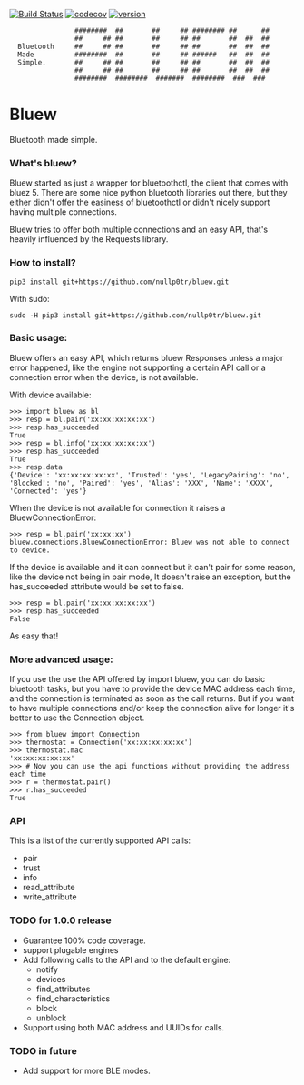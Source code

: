 [![Build Status](https://travis-ci.org/nullp0tr/bluew.svg?branch=master)](https://travis-ci.org/nullp0tr/Bluew)
[![codecov](https://codecov.io/gh/nullp0tr/bluew/branch/master/graph/badge.svg)](https://codecov.io/gh/nullp0tr/bluew)
[![version](https://img.shields.io/badge/version-0.2.0-green.svg)](https://img.shields.io/badge/version-0.2.0-green.svg)

```
                ########  ##       ##     ## ######## ##      ##
                ##     ## ##       ##     ## ##       ##  ##  ##
  Bluetooth     ##     ## ##       ##     ## ##       ##  ##  ##
  Made          ########  ##       ##     ## ######   ##  ##  ##
  Simple.       ##     ## ##       ##     ## ##       ##  ##  ##
                ##     ## ##       ##     ## ##       ##  ##  ##
                ########  ########  #######  ########  ###  ###  
```


# Bluew
Bluetooth made simple.

### What's bluew?
Bluew started as just a wrapper for bluetoothctl, the client that comes with bluez 5. There are
some nice python bluetooth libraries out there, but they either didn't offer the easiness of bluetoothctl
or didn't nicely support having multiple connections.


Bluew tries to offer both multiple connections and an easy API,
that's heavily influenced by the Requests library.


### How to install?

`pip3 install git+https://github.com/nullp0tr/bluew.git`

With sudo:

`sudo -H pip3 install git+https://github.com/nullp0tr/bluew.git`
### Basic usage:
Bluew offers an easy API, which returns bluew Responses unless a major error happened,
like the engine not supporting a certain API call or a connection error when the device,
is not available.

With device available:

```
>>> import bluew as bl
>>> resp = bl.pair('xx:xx:xx:xx:xx')
>>> resp.has_succeeded
True
>>> resp = bl.info('xx:xx:xx:xx:xx')
>>> resp.has_succeeded
True
>>> resp.data
{'Device': 'xx:xx:xx:xx:xx', 'Trusted': 'yes', 'LegacyPairing': 'no', 'Blocked': 'no', 'Paired': 'yes', 'Alias': 'XXX', 'Name': 'XXXX', 'Connected': 'yes'}

```

When the device is not available for connection it raises a BluewConnectionError:
```
>>> resp = bl.pair('xx:xx:xx')
bluew.connections.BluewConnectionError: Bluew was not able to connect to device.
```
If the device is available and it can connect but it can't pair for some reason,
like the device not being in pair mode, It doesn't raise an exception, but the 
has_succeeded attribute would be set to false.
```
>>> resp = bl.pair('xx:xx:xx:xx:xx')
>>> resp.has_succeeded
False
```
As easy that!

### More advanced usage:
If you use the use the API offered by import bluew, you can do basic bluetooth tasks, but you have to
provide the device MAC address each time, and the connection is terminated as soon as the call returns.
But if you want to have multiple connections and/or keep the connection alive for longer it's better to
use the Connection object.

```
>>> from bluew import Connection
>>> thermostat = Connection('xx:xx:xx:xx:xx')
>>> thermostat.mac
'xx:xx:xx:xx:xx'
>>> # Now you can use the api functions without providing the address each time
>>> r = thermostat.pair()
>>> r.has_succeeded
True
```

### API
This is a list of the currently supported API calls:
- pair
- trust
- info
- read_attribute
- write_attribute

### TODO for 1.0.0 release

- Guarantee 100% code coverage.
- support plugable engines
- Add following calls to the API and to the default engine:
  - notify
  - devices
  - find_attributes
  - find_characteristics
  - block
  - unblock
- Support using both MAC address and UUIDs for calls.
  
### TODO in future
- Add support for more BLE modes.
